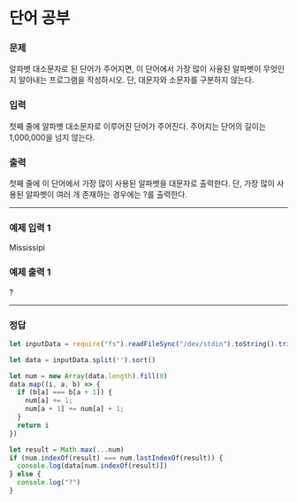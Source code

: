 # 단어 공부 

### 문제
알파벳 대소문자로 된 단어가 주어지면, 이 단어에서 가장 많이 사용된 알파벳이 무엇인지 알아내는 프로그램을 작성하시오. 단, 대문자와 소문자를 구분하지 않는다.

### 입력
첫째 줄에 알파벳 대소문자로 이루어진 단어가 주어진다. 주어지는 단어의 길이는 1,000,000을 넘지 않는다.

### 출력
첫째 줄에 이 단어에서 가장 많이 사용된 알파벳을 대문자로 출력한다. 단, 가장 많이 사용된 알파벳이 여러 개 존재하는 경우에는 ?를 출력한다.

<hr/>

### 예제 입력 1 
Mississipi
### 예제 출력 1 
?

<hr/>

### 정답

```js
let inputData = require("fs").readFileSync("/dev/stdin").toString().trim().toUpperCase()

let data = inputData.split('').sort()

let num = new Array(data.length).fill(0)
data.map((i, a, b) => {
  if (b[a] === b[a + 1]) {
    num[a] += 1;
    num[a + 1] += num[a] + 1;
  }
  return i
})

let result = Math.max(...num)
if (num.indexOf(result) === num.lastIndexOf(result)) {
  console.log(data[num.indexOf(result)])
} else {
  console.log("?")
}
```
